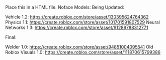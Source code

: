 
Place this in a HTML file.
Noface Models:
Being Updated:

  Vehicle 1.2: https://create.roblox.com/store/asset/130395624764362
  Physics 1.1: https://create.roblox.com/store/asset/101701591807529
  Neural Networks 1.3: https://create.roblox.com/store/asset/91289788312771

Final: 

  Welder 1.0: https://create.roblox.com/store/asset/94851004095541
	Old Roblox Visuals 1.0: https://create.roblox.com/store/asset/111870615799386
